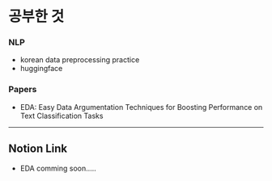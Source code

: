 # 공부한 것 #
### NLP ###
* korean data preprocessing practice
* huggingface
### Papers ###
* EDA: Easy Data Argumentation Techniques for Boosting Performance on Text Classification Tasks
--------------
## Notion Link ##
* EDA comming soon.....